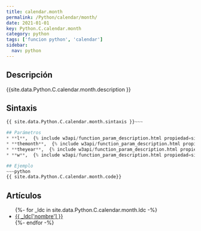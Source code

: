 ```yaml
---
title: calendar.month
permalink: /Python/calendar/month/
date: 2021-01-01
key: Python.C.calendar.month
category: python
tags: ['funcion python', 'calendar']
sidebar: 
  nav: python
---
```


## Descripción
{{site.data.Python.C.calendar.month.description }}

## Sintaxis
~~~python
{{ site.data.Python.C.calendar.month.sintaxis }}~~~

## Parámetros
* **l**,  {% include w3api/function_param_description.html propiedad=site.data.Python.C.calendar.month valor="l" %}
* **themonth**,  {% include w3api/function_param_description.html propiedad=site.data.Python.C.calendar.month valor="themonth" %}
* **theyear**,  {% include w3api/function_param_description.html propiedad=site.data.Python.C.calendar.month valor="theyear" %}
* **w**,  {% include w3api/function_param_description.html propiedad=site.data.Python.C.calendar.month valor="w" %}

## Ejemplo
~~~python
{{ site.data.Python.C.calendar.month.code}}
~~~

## Artículos
<ul>
{%- for _ldc in site.data.Python.C.calendar.month.ldc -%}
   <li>
       <a href="{{_ldc['url'] }}">{{ _ldc['nombre'] }}</a>
   </li>
{%- endfor -%}
</ul>
